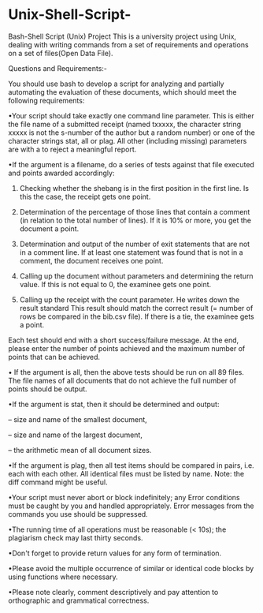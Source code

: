 # Unix-Shell-Script-
Bash-Shell Script (Unix) Project
This is a university project using Unix, dealing with writing commands from a set of requirements and operations on a set of files(Open Data File).

Questions and Requirements:-

You should use bash to develop a script for analyzing and partially automating the evaluation of these documents, which should meet the following requirements:

•Your script should take exactly one command line parameter. This is either the file name of a submitted receipt (named txxxxx, the character string xxxxx
is not the s-number of the author but a random number) or one of the character strings stat, all or plag. All other (including missing) parameters are with a
to reject a meaningful report.

•If the argument is a filename, do a series of tests against that file
executed and points awarded accordingly: 

1. Checking whether the shebang is in the first position in the first line. Is this the case, the receipt gets one point.

2. Determination of the percentage of those lines that contain a comment (in relation to the total number of lines). If it is 10% or more, you get
the document a point.

3. Determination and output of the number of exit statements that are not in a comment line. If at least one statement was found that is not in a comment, the document receives one point.

4. Calling up the document without parameters and determining the return value. If this is not equal to 0, the examinee gets one point.

5. Calling up the receipt with the count parameter. He writes down the result
standard This result should match the correct result (= number of rows
be compared in the bib.csv file). If there is a tie, the examinee gets a point.

Each test should end with a short success/failure message. At the end, please enter the number of points achieved and the maximum number of points that can be achieved.

• If the argument is all, then the above tests should be run on all 89 files. The file names of all documents that do not achieve the full number of points should be output.

•If the argument is stat, then it should be determined and output:

– size and name of the smallest document,

– size and name of the largest document,

– the arithmetic mean of all document sizes.

•If the argument is plag, then all test items should be compared in pairs, i.e. each with each other. All identical files must be listed by name.
Note: the diff command might be useful.

•Your script must never abort or block indefinitely; any Error conditions must be caught by you and handled appropriately. Error messages from the commands you use should be suppressed.

•The running time of all operations must be reasonable (< 10s); the plagiarism check may last thirty seconds.

•Don't forget to provide return values for any form of termination.

•Please avoid the multiple occurrence of similar or identical code blocks by using functions where necessary.

•Please note clearly, comment descriptively and pay attention to orthographic and grammatical correctness.



















